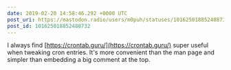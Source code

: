 ```yaml
---
date: 2019-02-20 14:58:46.292 +0000 UTC
post_uri: https://mastodon.radio/users/m0puh/statuses/101625018852488732
post_id: 101625018852488732
---
```

I always find [https://crontab.guru/](https://crontab.guru/) super useful when tweaking cron entries. It's more convenient than the man page and simpler than embedding a big comment at the top.


